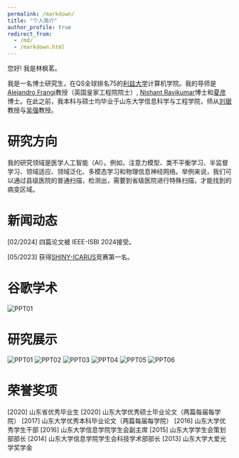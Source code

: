 ```yaml
---
permalink: /markdown/
title: "个人简介"
author_profile: true
redirect_from: 
  - /md/
  - /markdown.html
---
```


您好! 我是林枫茗。

我是一名博士研究生，在QS全球排名75的[利兹大学](https://www.leeds.ac.uk/)计算机学院。我的导师是[Alejandro Frangi](https://research.manchester.ac.uk/en/persons/alejandro-frangi)教授（英国皇家工程院院士）, [Nishant Ravikumar](https://eps.leeds.ac.uk/computing/staff/1846/dr-nishant-ravikumar)博士和[夏彦](https://www.yannxia.com/)博士。在此之前，我本科与硕士均毕业于山东大学信息科学与工程学院，师从[刘琚](https://brain.sdu.edu.cn/en/info/1090/1163.htm)教授与[吴强](https://brain.sdu.edu.cn/en/info/1090/1115.htm)教授。


研究方向
======
我的研究领域是医学人工智能（AI）。例如，注意力模型、类不平衡学习、半监督学习、领域适应、领域泛化、多模态学习和物理信息神经网络。举例来说，我们可以通过县级医院的普通扫描，检测出，需要到省级医院进行特殊扫描，才能找到的病变区域。

新闻动态
======
[02/2024]  四篇论文被 IEEE-ISBI 2024接受。

[05/2023] 获得[SHINY-ICARUS](https://www.synapse.org/#!Synapse:syn45774070/wiki/619953)竞赛第一名。

谷歌学术
======
![PPT01](/images/lfmgooglescholar.png)


研究展示
======
![PPT01](/images/PPT01.png)
![PPT02](/images/PPT02.png)
![PPT03](/images/PPT03.png)
![PPT04](/images/PPT04.png)
![PPT05](/images/PPT05.png)
![PPT06](/images/PPT06.png)

荣誉奖项
======
[2020] 山东省优秀毕业生
[2020] 山东大学优秀硕士毕业论文（两篇每届每学院）
[2017] 山东大学优秀本科毕业论文（两篇每届每学院）
[2016] 山东大学优秀学生干部
[2016] 山东大学信息学院学生会副主席
[2015] 山东大学学生会策划部部长
[2014] 山东大学信息学院学生会科技学术部部长
[2013] 山东大学大爱光学奖学金


